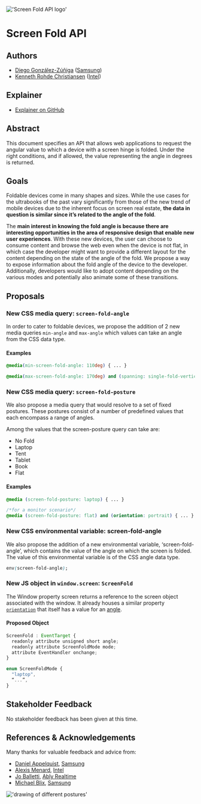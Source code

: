 !['Screen Fold API logo'](https://raw.githubusercontent.com/diekus/fold-angle/master/images/favicon.png)

# Screen Fold API

## Authors
* [Diego González-Zúñiga](https://twitter.com/diekus) ([Samsung](https://samsunginter.net))
* [Kenneth Rohde Christiansen](https://twitter.com/kennethrohde) ([Intel](https://intel.com))

## Explainer
* [Explainer on GitHub](https://github.com/SamsungInternet/Explainers/blob/master/Foldables/FoldState.md)

## Abstract

This document specifies an API that allows web applications to request the angular value to which a device with a screen hinge is folded. Under the right conditions, and if allowed, the value representing the angle in degrees is returned.

## Goals

Foldable devices come in many shapes and sizes. While the use cases for the ultrabooks of the past vary significantly from those of the new trend of mobile devices due to the inherent focus on screen real estate, **the data in question is similar since it’s related to the angle of the fold**.

The **main interest in knowing the fold angle is because there are interesting opportunities in the area of responsive design that enable new user experiences**. With these new devices, the user can choose to consume content and browse the web even when the device is not flat, in which case the developer might want to provide a different layout for the content depending on the state of the angle of the fold. We propose a way to expose information about the fold angle of the device to the developer. Additionally, developers would like to adopt content depending on the various modes and potentially also animate some of these transitions.

## Proposals

### New CSS media query: `screen-fold-angle` 

In order to cater to foldable devices, we propose the addition of 2 new media queries `min-angle` and `max-angle` which values can take an angle from the CSS data type.

#### Examples

```css
@media(min-screen-fold-angle: 110deg) { ... }

@media(max-screen-fold-angle: 170deg) and (spanning: single-fold-vertical) { ... }
```

### New CSS media query: `screen-fold-posture`

We also propose a media query that would resolve to a set of fixed postures. These postures consist of a number of predefined values that each encompass a range of angles.

Among the values that the screen-posture query can take are:
* No Fold
* Laptop
* Tent
* Tablet
* Book
* Flat

#### Examples

```css
@media (screen-fold-posture: laptop) { ... }

/*for a monitor scenario*/
@media (screen-fold-posture: flat) and (orientation: portrait) { ... }
```

### New CSS environmental variable: screen-fold-angle

We also propose the addition of a new environmental variable, ‘screen-fold-angle’, which contains the value of the angle on which the screen is folded. The value of this environmental variable is of the CSS angle data type.

```css
env(screen-fold-angle);
```

### New JS object in `window.screen`: `ScreenFold`

The Window property screen returns a reference to the screen object associated with the window. It already houses a similar property [`orientation`](https://developer.mozilla.org/en-US/docs/Web/API/ScreenOrientation) that itself has a value for an [angle](https://w3c.github.io/screen-orientation/#idl-index).

#### Proposed Object
```javascript
ScreenFold : EventTarget {
  readonly attribute unsigned short angle;
  readonly attribute ScreenFoldMode mode;
  attribute EventHandler onchange;
}

enum ScreenFoldMode {
  "laptop",
  “...”,
}
```

## Stakeholder Feedback
No stakeholder feedback has been given at this time.

## References & Acknowledgements
Many thanks for valuable feedback and advice from:
* [Daniel Appelquist](https://twitter.com/torgo), [Samsung](https://samsunginter.net) 
* [Alexis Menard](https://twitter.com/darktears), [Intel](https://intel.com) 
* [Jo Balletti](https://twitter.com/thisisjofrank), [Ably Realtime](https://ably.io)
* [Michael Blix](https://twitter.com/mkeblx), [Samsung](https://samsunginter.net) 

!['drawing of different postures'](https://github.com/diekus/fold-angle/blob/master/images/postures.png?raw=true)
